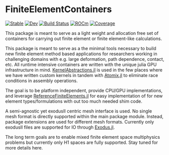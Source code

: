 # FiniteElementContainers 
[![Stable](https://img.shields.io/badge/docs-stable-blue.svg)](https://cthonios.github.io/FiniteElementContainers.jl/) 
[![Dev](https://img.shields.io/badge/docs-dev-blue.svg)](https://cthonios.github.io/FiniteElementContainers.jl/dev/) 
[![Build Status](https://github.com/Cthonios/FiniteElementContainers.jl/actions/workflows/CI.yml/badge.svg?branch=main)](https://github.com/Cthonios/FiniteElementContainers.jl/actions/workflows/CI.yml?query=branch%3Amain) 
[![ROCm](https://github.com/Cthonios/FiniteElementContainers.jl/actions/workflows/CI_ROCM.yml/badge.svg?branch=main)](https://github.com/Cthonios/FiniteElementContainers.jl/actions/workflows/CI_ROCM.yml?query=branch%3Amain) 
[![Coverage](https://codecov.io/gh/Cthonios/FiniteElementContainers.jl/branch/main/graph/badge.svg)](https://codecov.io/gh/Cthonios/FiniteElementContainers.jl)

This package is meant to serve as a light weight and allocation free set of containers for carrying out finite element or finite element-like calculations.

This package is meant to serve as a the minimal tools necessary to build new finite element method based applications for researchers working in challenging domains with e.g. large deformation, path dependence, contact, etc. All runtime intensive containers are written with the unique julia GPU infrastructure in mind. [KernelAbstractions.jl](https://github.com/JuliaGPU/KernelAbstractions.jl) is used in the few places where we have written custom kernels in tandem with [Atomix.jl](https://github.com/JuliaConcurrent/Atomix.jl) to eliminate race conditions in assembly operations.

The goal is to be platform independent, provide CPU/GPU implementations, and leverage [ReferenceFiniteElements.jl](https://github.com/Cthonios/ReferenceFiniteElements.jl) for easy implementation of for new element types/formulations with out too much needed shim code. 

A semi-agnostic yet exodusII centric mesh interface is used. No single mesh format is directly supported within the main package module. Instead, package extensions are used for different mesh formats. Currently only exodusII files are supported for IO through [Exodus.jl](https://github.com/cmhamel/Exodus.jl).

The long term goals are to enable mixed finite element space multiphysics problems but currently only H1 spaces are fully supported. Stay tuned for more details here.

